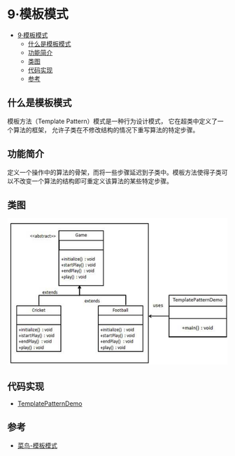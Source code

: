 # 9·模板模式

- [9·模板模式](#9模板模式)
  - [什么是模板模式](#什么是模板模式)
  - [功能简介](#功能简介)
  - [类图](#类图)
  - [代码实现](#代码实现)
  - [参考](#参考)

## 什么是模板模式
模板方法（Template Pattern）模式是一种行为设计模式， 它在超类中定义了一个算法的框架， 允许子类在不修改结构的情况下重写算法的特定步骤。

## 功能简介
定义一个操作中的算法的骨架，而将一些步骤延迟到子类中。模板方法使得子类可以不改变一个算法的结构即可重定义该算法的某些特定步骤。

## 类图
![图22-模板模式类图](/docs/images/图22-模板模式类图.jpg)

## 代码实现
- [TemplatePatternDemo](/src/main/java/com/ly/pattern/template/TemplatePatternDemo.java)

## 参考
- [菜鸟-模板模式](https://www.runoob.com/design-pattern/template-pattern.html)